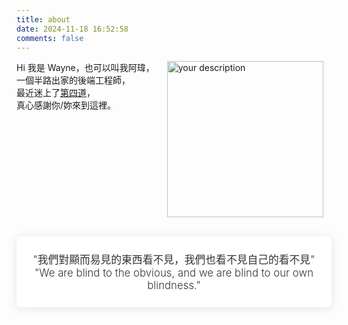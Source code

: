 ```yaml
---
title: about
date: 2024-11-18 16:52:58
comments: false
---
```


<div style="display: flex; align-items: flex-start; gap: 20px;">
    <div>
        Hi 我是 Wayne，也可以叫我阿瑋，<br>
        一個半路出家的後端工程師，<br>
        最近迷上了<a href="https://channel.circles.tw/books/11">第四道</a>，<br>
        真心感謝你/妳來到這裡。
    </div>
    <img src="/blog/images/about.jpg" alt="your description" style="width: 250px; height: auto; object-fit: contain;" />
</div>

<div style="margin-top: 30px; padding: 25px; background: white; border-radius: 8px; box-shadow: 0 2px 15px rgba(0,0,0,0.1);">
    <div style="text-align: center;">
        <div style="font-size: 1.2em; color: #333; font-weight: 300;">
            "我們對顯而易見的東西看不見，我們也看不見自己的看不見"</br>
            "We are blind to the obvious, and we are blind to our own blindness."
        </div>
    </div>
</div>


